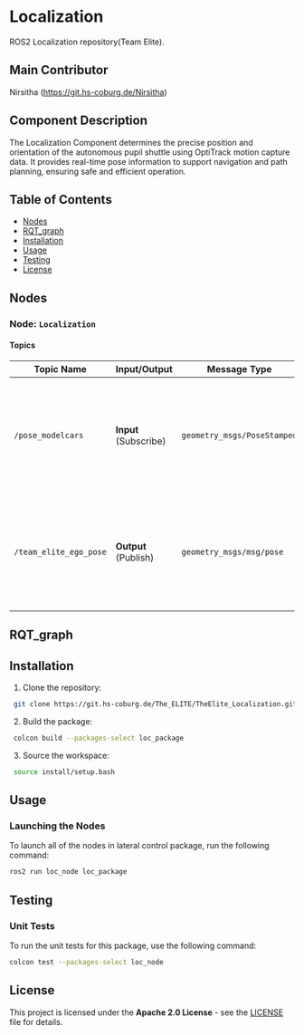 # Localization
ROS2 Localization repository(Team Elite).

## Main Contributor
Nirsitha (https://git.hs-coburg.de/Nirsitha)

## Component Description
The Localization Component determines the precise position and orientation of the autonomous pupil shuttle using OptiTrack motion capture data. It provides real-time pose information to support navigation and path planning, ensuring safe and efficient operation.

## Table of Contents
- [Nodes](#nodes)
- [RQT_graph](#rqt_graph)
- [Installation](#installation)
- [Usage](#usage)
- [Testing](#testing)
- [License](#license)


## Nodes
### Node: `Localization`
#### Topics

| **Topic Name**            | **Input/Output**    | **Message Type**             | **Description** |
|---------------------------|---------------------|------------------------------|-----------------|
| `/pose_modelcars`         | **Input** (Subscribe) | `geometry_msgs/PoseStamped`  |Subscribe the position and orientation data of multiple rigid bodies from OptiTrack (e.g., cars). |
| `/team_elite_ego_pose`     | **Output** (Publish)  | `geometry_msgs/msg/pose`     |Publishes the position and orientation of a team elite rigid body  to Path and Trajectory planner |

## RQT_graph


## Installation
1. Clone the repository:
```bash
 git clone https://git.hs-coburg.de/The_ELITE/TheElite_Localization.git
```
2. Build the package:
```bash
 colcon build --packages-select loc_package
```
3. Source the workspace:
```bash
 source install/setup.bash
```

## Usage
### Launching the Nodes
To launch all of the nodes in lateral control package, run the following command:

```bash
ros2 run loc_node loc_package 
```

## Testing
### Unit Tests
To run the unit tests for this package, use the following command:

```bash
colcon test --packages-select loc_node
```

## License

This project is licensed under the **Apache 2.0 License** - see the [LICENSE](LICENSE) file for details.



